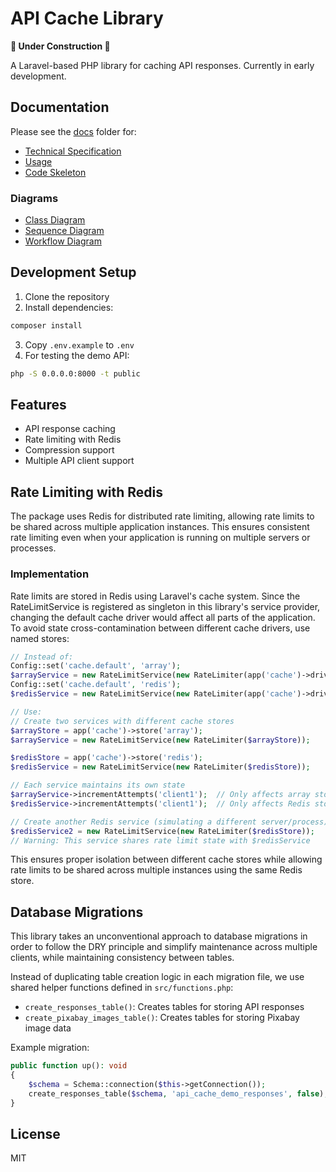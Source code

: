 # API Cache Library

**🚧 Under Construction 🚧**

A Laravel-based PHP library for caching API responses. Currently in early development.

## Documentation

Please see the [docs](docs) folder for:
- [Technical Specification](docs/technical-specification.md)
- [Usage](docs/usage.md)
- [Code Skeleton](docs/code-skeleton.md)

### Diagrams
- [Class Diagram](docs/diagrams/class-diagram.mmd)
- [Sequence Diagram](docs/diagrams/sequence-diagram.mmd)
- [Workflow Diagram](docs/diagrams/workflow-diagram.mmd)

## Development Setup

1. Clone the repository
2. Install dependencies:
```bash
composer install
```
3. Copy `.env.example` to `.env`
4. For testing the demo API:
```bash
php -S 0.0.0.0:8000 -t public
```

## Features

- API response caching
- Rate limiting with Redis
- Compression support
- Multiple API client support

## Rate Limiting with Redis

The package uses Redis for distributed rate limiting, allowing rate limits to be shared across multiple application instances. This ensures consistent rate limiting even when your application is running on multiple servers or processes.

### Implementation

Rate limits are stored in Redis using Laravel's cache system. Since the RateLimitService is registered as singleton in this library's service provider, changing the default cache driver would affect all parts of the application. To avoid state cross-contamination between different cache drivers, use named stores:

```php
// Instead of:
Config::set('cache.default', 'array');
$arrayService = new RateLimitService(new RateLimiter(app('cache')->driver()));
Config::set('cache.default', 'redis');
$redisService = new RateLimitService(new RateLimiter(app('cache')->driver()));

// Use:
// Create two services with different cache stores
$arrayStore = app('cache')->store('array');
$arrayService = new RateLimitService(new RateLimiter($arrayStore));

$redisStore = app('cache')->store('redis');
$redisService = new RateLimitService(new RateLimiter($redisStore));

// Each service maintains its own state
$arrayService->incrementAttempts('client1');  // Only affects array store
$redisService->incrementAttempts('client1');  // Only affects Redis store

// Create another Redis service (simulating a different server/process)
$redisService2 = new RateLimitService(new RateLimiter($redisStore));
// Warning: This service shares rate limit state with $redisService
```

This ensures proper isolation between different cache stores while allowing rate limits to be shared across multiple instances using the same Redis store.

## Database Migrations

This library takes an unconventional approach to database migrations in order to follow the DRY principle and simplify maintenance across multiple clients, while maintaining consistency between tables.

Instead of duplicating table creation logic in each migration file, we use shared helper functions defined in `src/functions.php`:

- `create_responses_table()`: Creates tables for storing API responses
- `create_pixabay_images_table()`: Creates tables for storing Pixabay image data

Example migration:
```php
public function up(): void
{
    $schema = Schema::connection($this->getConnection());
    create_responses_table($schema, 'api_cache_demo_responses', false);
}
```

## License

MIT 